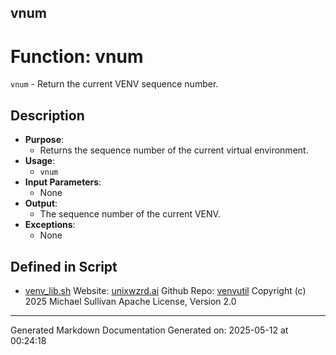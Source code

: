 ## vnum
# Function: vnum
`vnum` - Return the current VENV sequence number.
## Description
- **Purpose**: 
  - Returns the sequence number of the current virtual environment.
- **Usage**: 
  - `vnum`
- **Input Parameters**: 
  - None
- **Output**: 
  - The sequence number of the current VENV.
- **Exceptions**: 
  - None

## Defined in Script

* [venv_lib.sh](../venv_lib_sh.md)
Website: [unixwzrd.ai](https://unixwzrd.ai)
Github Repo: [venvutil](https://github.com/unixwzrd/venvutil)
Copyright (c) 2025 Michael Sullivan
Apache License, Version 2.0

---

Generated Markdown Documentation
Generated on: 2025-05-12 at 00:24:18
